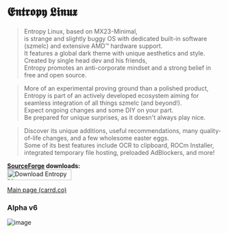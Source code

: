 # 𝕰𝖓𝖙𝖗𝖔𝖕𝖞 𝕷𝖎𝖓𝖚𝖝
> Entropy Linux, based on MX23-Minimal, \
is strange and slightly buggy OS with dedicated built-in software (szmelc) and extensive AMD™ hardware support. \
It features a global dark theme with unique aesthetics and style. \
Created by single head dev and his friends, \
Entropy promotes an anti-corporate mindset and a strong belief in free and open source. 

> More of an experimental proving ground than a polished product, \
Entropy is part of an actively developed ecosystem aiming for seamless integration of all things szmelc (and beyond!). \
Expect ongoing changes and some DIY on your part. \
Be prepared for unique surprises, as it doesn't always play nice. 

> Discover its unique additions, useful recommendations, many quality-of-life changes, and a few wholesome easter eggs. \
Some of its best features include OCR to clipboard, ROCm Installer, integrated temporary file hosting, preloaded AdBlockers, and more!

**[SourceForge](https://sourceforge.net/projects/entropy-linux/) downloads:** \
<a href="https://sourceforge.net/projects/entropy-linux/files/latest/download">
  <img src="https://img.shields.io/sourceforge/dt/entropy-linux.svg" width="150" height="25" alt="Download Entropy Linux">
</a>

[Main page (carrd.co)](https://entropy-linux.carrd.co/)


### Alpha v6
![image](https://github.com/user-attachments/assets/243a06c8-79ef-4e37-878b-8edf6bb6d462)
